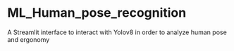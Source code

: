 # ML_Human_pose_recognition
A Streamlit interface to interact with Yolov8 in order to analyze human pose and ergonomy
